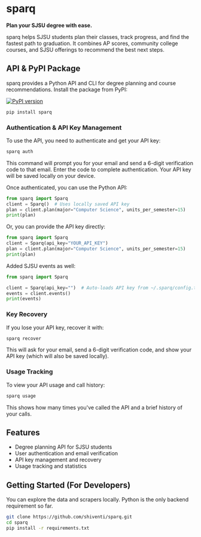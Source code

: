 # sparq

**Plan your SJSU degree with ease.**

sparq helps SJSU students plan their classes, track progress, and find the fastest path to graduation. It combines AP scores, community college courses, and SJSU offerings to recommend the best next steps.


## API & PyPI Package

sparq provides a Python API and CLI for degree planning and course recommendations. Install the package from PyPI:

[![PyPI version](https://img.shields.io/pypi/v/sparq.svg)](https://pypi.org/project/sparq)

```bash
pip install sparq
```

### Authentication & API Key Management

To use the API, you need to authenticate and get your API key:

```bash
sparq auth
```

This command will prompt you for your email and send a 6-digit verification code to that email. Enter the code to complete authentication. Your API key will be saved locally on your device.

Once authenticated, you can use the Python API:

```python
from sparq import Sparq
client = Sparq()  # Uses locally saved API key
plan = client.plan(major="Computer Science", units_per_semester=15)
print(plan)
```

Or, you can provide the API key directly:

```python
from sparq import Sparq
client = Sparq(api_key="YOUR_API_KEY")
plan = client.plan(major="Computer Science", units_per_semester=15)
print(plan)
```

Added SJSU events as well:
```python
from sparq import Sparq

client = Sparq(api_key="")  # Auto-loads API key from ~/.sparq/config.txt or set manually
events = client.events()
print(events)
```

### Key Recovery

If you lose your API key, recover it with:

```bash
sparq recover
```

This will ask for your email, send a 6-digit verification code, and show your API key (which will also be saved locally).

### Usage Tracking

To view your API usage and call history:

```bash
sparq usage
```

This shows how many times you've called the API and a brief history of your calls.


## Features
- Degree planning API for SJSU students
- User authentication and email verification
- API key management and recovery
- Usage tracking and statistics

## Getting Started (For Developers)
You can explore the data and scrapers locally. Python is the only backend requirement so far.

```bash
git clone https://github.com/shiventi/sparq.git
cd sparq
pip install -r requirements.txt
